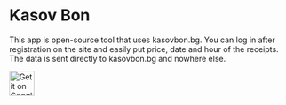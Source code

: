 # Kasov Bon

This app is open-source tool that uses kasovbon.bg. You can log in after registration on the site and easily put price, date and hour of the receipts. The data is sent directly to kasovbon.bg and nowhere else.

<a href='https://play.google.com/store/apps/details?id=com.manolevski.kasovbon'><img src='https://simplemobiletools.com/assets/images/google-play.png' alt='Get it on Google Play' height='45' /></a>
